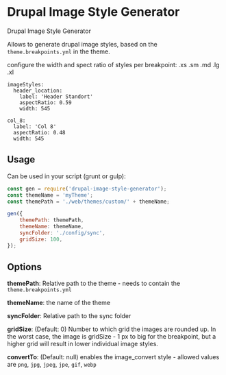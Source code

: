 # Drupal Image Style Generator
Drupal Image Style Generator

Allows to generate drupal image styles, based on the `theme.breakpoints.yml` in the theme.


configure the width and spect ratio of styles per breakpoint: .xs .sm .md .lg .xl

```
imageStyles:
  header_location:
    label: 'Header Standort'
    aspectRatio: 0.59
    width: 545
```


```
col_8:
  label: 'Col 8'
  aspectRatio: 0.48
  width: 545
```

## Usage

Can be used in your script (grunt or gulp):

```js
const gen = require('drupal-image-style-generator');
const themeName = 'myTheme';
const themePath = './web/themes/custom/' + themeName;

gen({
    themePath: themePath,
    themeName: themeName,
    syncFolder: './config/sync',
    gridSize: 100,
});
```


## Options

**themePath**: Relative path to the theme - needs to contain the `theme.breakpoints.yml`

**themeName**: the name of the theme

**syncFolder**: Relative path to the sync folder

**gridSize**: (Default: 0) Number to which grid the images are rounded up. In the worst case, the image is gridSize - 1 px to big for the breakpoint, but a higher grid will result in lower individual image styles.

**convertTo**: (Default: null) enables the image_convert style - allowed values are `png`,  `jpg`, `jpeg`, `jpe`, `gif`, `webp` 

